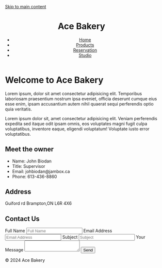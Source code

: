 <!DOCTYPE html>
<html lang="en">
<head>
  <meta charset="UTF-8">
  <meta http-equiv="X-UA-Compatible" content="IE=edge">
  <meta name="viewport" content="width=device-width, initial-scale=1.0">
  <title>Accessible Me</title>
  <link rel="preconnect" href="https://fonts.googleapis.com">
  <link rel="preconnect" href="https://fonts.gstatic.com" crossorigin>
  <link href="https://fonts.googleapis.com/css2?family=Roboto:wght@100;500&family=Stick+No+Bills:wght@300&display=swap" rel="stylesheet">
  <link rel="stylesheet" href="css/main.css">
</head>
<body>
  <a href="#main-content" class="skip-link">Skip to main content</a>
  <header class="site-header">
    <h1>Ace Bakery</h1>
    <nav class="main-nav">
      <ul>
        <li><a href="#">Home</a></li>
        <li><a href="#">Products</a></li>
        <li><a href="#">Reservation</a></li>
        <li><a href="#">Studio</a></li>
      </ul>
    </nav>
  </header>
  <main class="main-content" role="main" id="main-content">
    <h1>Welcome to Ace Bakery</h1>
    <p>Lorem ipsum, dolor sit amet consectetur adipisicing elit. Temporibus laboriosam praesentium nostrum ipsa eveniet, officia deserunt cumque eius esse enim, ipsam accusantium autem nihil quaerat sequi perferendis optio quia veritatis.</p>
    <p>Lorem ipsum dolor sit, amet consectetur adipisicing elit. Veniam perferendis expedita sed itaque odit ipsam omnis, eos voluptates magni fugit culpa voluptatibus, inventore eaque, eligendi voluptatum! Voluptate iusto error voluptatibus.</p>
    <section class="owner">
      <h1>Meet the owner</h1>
      <ul>
        <li>Name: John Biodan</li>
        <li>Title: Supervisor</li>
        <li>Email: johbiodan@jambox.ca</li>
        <li>Phone: 613-436-8860</li>
      </ul>
      <h1>Address</h1>
      <p>
        Guiford rd
        Brampton,ON 
        L6R 4X6
      </p>
    </section>
    <section class="contact-section">
      <h1>Contact Us</h1>
      <form action="thanks.html">
        <label for="fullName">Full Name</label>
        <input type="text" id="fullName" placeholder="Full Name" aria-label="Full Name" required>
        <label for="emailAddress">Email Address</label>
        <input type="email" id="emailAddress" placeholder="Email Address" aria-label="Email Address" required>
        <label for="subject">Subject</label>
        <input type="text" id="subject" placeholder="Subject" aria-label="Subject" required>
        <label for="message">Your Message</label>
        <textarea id="message" aria-label="Your Message" required></textarea>
        <button type="submit">Send</button>
      </form>
    </section>
  </main>
  <footer class="site-footer" role="contentinfo">
    &copy; 2024 Ace Bakery 
  </footer>
</body>
</html>
